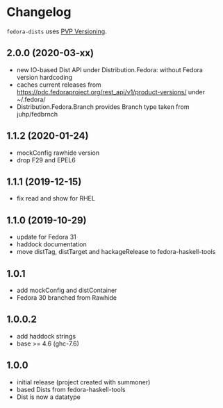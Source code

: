 # Changelog

`fedora-dists` uses [PVP Versioning](https://pvp.haskell.org).

## 2.0.0 (2020-03-xx)
- new IO-based Dist API under Distribution.Fedora:
  without Fedora version hardcoding
- caches current releases from
  https://pdc.fedoraproject.org/rest_api/v1/product-versions/
  under ~/.fedora/
- Distribution.Fedora.Branch provides Branch type taken from juhp/fedbrnch

## 1.1.2 (2020-01-24)
- mockConfig rawhide version
- drop F29 and EPEL6

## 1.1.1 (2019-12-15)
- fix read and show for RHEL

## 1.1.0 (2019-10-29)
- update for Fedora 31
- haddock documentation
- move distTag, distTarget and hackageRelease to fedora-haskell-tools

## 1.0.1
- add mockConfig and distContainer
- Fedora 30 branched from Rawhide

## 1.0.0.2
- add haddock strings
- base >= 4.6 (ghc-7.6)

## 1.0.0
- initial release (project created with summoner)
- based Dists from fedora-haskell-tools
- Dist is now a datatype
